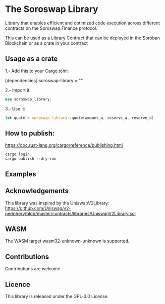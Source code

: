 # The Soroswap Library
Library that enables efficient and optimized code execution across different contracts on the Soroswap.Finance protocol.

This can be used as a Library Contract that can be deployed in the Soroban Blockchain or as a crate in your contract

## Usage as a crate

1.- Add this to your Cargo.toml:

[dependencies]
soroswap-library = "<desired version>"

2.- Import it:
```rust
use soroswap_library;
```

3.- Use it:
```rust
let quote = soroswap_library::quote(amount_a, reserve_a, reserve_b)
```

## How to publish:
https://doc.rust-lang.org/cargo/reference/publishing.html

```
cargo login
cargo publish --dry-run
```

## Examples

## Acknowledgements

This library was inspired by the UniswapV2Library: 
https://github.com/Uniswap/v2-periphery/blob/master/contracts/libraries/UniswapV2Library.sol

## WASM

The WASM target wasm32-unknown-unknown is supported.

## Contributions

Contributions are welcome

## Licence
This library is released under the GPL-3.0   License.